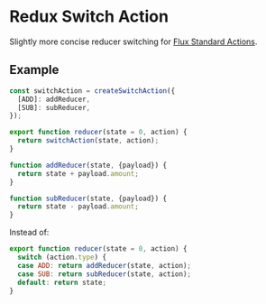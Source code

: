 Redux Switch Action
===================

Slightly more concise reducer switching for [Flux Standard Actions](https://github.com/acdlite/flux-standard-action).

Example
-------

```js
const switchAction = createSwitchAction({
  [ADD]: addReducer,
  [SUB]: subReducer,
});

export function reducer(state = 0, action) {
  return switchAction(state, action);
}

function addReducer(state, {payload}) {
  return state + payload.amount;
}

function subReducer(state, {payload}) {
  return state - payload.amount;
}
```

Instead of:

```js
export function reducer(state = 0, action) {
  switch (action.type) {
  case ADD: return addReducer(state, action);
  case SUB: return subReducer(state, action);
  default: return state;
}
```
